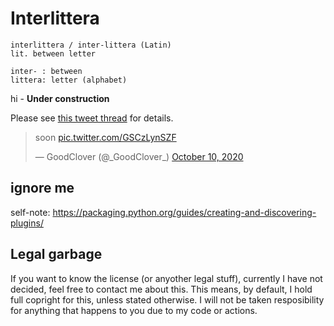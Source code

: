 # Interlittera

```
interlittera / inter-littera (Latin)
lit. between letter

inter- : between
littera: letter (alphabet)
```

hi - **Under construction**

Please see [this tweet thread](https://twitter.com/_GoodClover_/status/1314891635927416833) for details.

<blockquote class="twitter-tweet" data-dnt="true" data-theme="dark">
    <p lang="en" dir="ltr">
        soon
        <a href="https://t.co/GSCzLynSZF">
            pic.twitter.com/GSCzLynSZF
        </a>
    </p>
    &mdash; GoodClover (@_GoodClover_) 
    <a href="https://twitter.com/_GoodClover_/status/1314891635927416833?ref_src=twsrc%5Etfw">
        October 10, 2020
    </a>
</blockquote>
<script async src="https://platform.twitter.com/widgets.js" charset="utf-8"></script>

## ignore me

self-note: https://packaging.python.org/guides/creating-and-discovering-plugins/

## Legal garbage

If you want to know the license (or anyother legal stuff), currently I have not decided, feel free to contact me about this.
This means, by default, I hold full copright for this, unless stated otherwise.
I will not be taken resposibility for anything that happens to you due to my code or actions.
